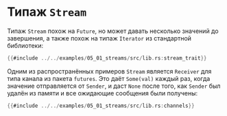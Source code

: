 # Типаж `Stream`

Типаж `Stream` похож на `Future`, но может давать несколько значений до завершения, а также похож на типаж `Iterator` из стандартной библиотеки:

```rust
{{#include ../../examples/05_01_streams/src/lib.rs:stream_trait}}
```

Одним из распространённых примеров `Stream` является `Receiver` для типа канала из
пакета `futures`. Это даёт `Some(val)` каждый раз, когда значение отправляется
от `Sender`, и даст `None` после того, как `Sender` был удалён из памяти и все ожидающие сообщения были получены:

```rust
{{#include ../../examples/05_01_streams/src/lib.rs:channels}}
```
